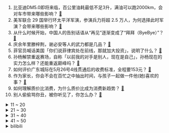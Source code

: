 1. 比亚迪DM5.0即将来临，百公里油耗最低不足3升，满油可以跑2000km，会对车市带来哪些影响？ [:link:](https://www.zhihu.com/question/648408795)
2. 美军联合 29 国举行环太平洋军演，参演兵力将超 2.5 万人，为何选择此时军演？会带来哪些影响？ [:link:](https://www.zhihu.com/question/657447756)
3. 从什么时候开始，中国人的告别话语从“再见”逐渐变成了“拜拜（ByeBye）”？ [:link:](https://www.zhihu.com/question/656823894)
4. 庆余年里滕梓荆，谢必安等人的武力都是几品？ [:link:](https://www.zhihu.com/question/365443689)
5. 菲官员喊话美国「你们说菲律宾处在前线，那就加大投资」，说明了什么？ [:link:](https://www.zhihu.com/question/657442820)
6. 孙杨解禁重返赛场，自称「以前我的对手是别人，现在是自己」，孙杨现在的实力怎么样？还能重返巅峰吗？ [:link:](https://www.zhihu.com/question/657420839)
7. 如何评价广东城际在5月26号4线贯通后的收费标准，全程要153元？ [:link:](https://www.zhihu.com/question/657300569)
8. 作为家长，你会不会在百忙之中抽出时间，与孩子一起做一件他(她)喜欢的事？ [:link:](https://www.zhihu.com/question/657272912)
9. 如何理解质价比消费，为什么质价比成为消费新趋势？ [:link:](https://www.zhihu.com/question/657421130)
10. 别人偷偷骂你丑，被你听见了，你怎么办？ [:link:](https://www.zhihu.com/question/653476102)
<details>
<summary>11 ~ 20</summary>

11. 没人帮忙带娃，你还会生二胎吗？ [:link:](https://www.zhihu.com/question/654045264)
12. 男士比较认可的剃须刀品牌 ？前三名推荐呀? [:link:](https://www.zhihu.com/question/603809184)
13. 男朋友说对我喜欢还没有，只是觉得合适在一起，继续在一起有可能会喜欢吗? [:link:](https://www.zhihu.com/question/656645282)
14. 为什么有的人穿衣服总是很「雅致」，而有的人就「风尘仆仆」？ [:link:](https://www.zhihu.com/question/654642909)
15. 比亚迪dm5.0和dm4.0区别会不会很大？ [:link:](https://www.zhihu.com/question/622735994)
16. 广州楼市再出新政「首套房首付最低 15%、取消利率下限」，将带来哪些影响？ [:link:](https://www.zhihu.com/question/657460747)
17. 一个成功的男领导会喜欢一个绝对忠诚，做事认真，业务能力强但是老实木讷长得不怎么样的女下属吗？ [:link:](https://www.zhihu.com/question/657060008)
18. 有人机航母会被无人机航母取代么? [:link:](https://www.zhihu.com/question/657225539)
19. 怎样可以提升文笔？ [:link:](https://www.zhihu.com/question/657166686)
20. 为什么贾宝玉那么爱林黛玉，却从来不劝她好好吃饭，好好治病？ [:link:](https://www.zhihu.com/question/656068843)
</details>
<details>
<summary>21 ~ 30</summary>

21. 为什么金庸小说的少林派，感觉谁当方丈都差不多；而乔峰一旦离去，整个丐帮的战斗力却会大打折扣？ [:link:](https://www.zhihu.com/question/657114438)
22. 沈阳应急局一处级干部指挥车逆行与一电动三轮车发生碰撞，致一人死亡，目前案件进展如何？ [:link:](https://www.zhihu.com/question/657343165)
23. 如何看待Sask吐槽「为了打老头杯商单都推，下届不可能再参加了」？ [:link:](https://www.zhihu.com/question/657411447)
24. 刘强东内部狼性训话流出「业绩不好又不拼搏的员工全部淘汰」，该训话透露出哪些信息？ [:link:](https://www.zhihu.com/question/657302553)
25. 为什么姐弟恋里，大龄姐姐总是想逼弟弟上进？ [:link:](https://www.zhihu.com/question/656915312)
26. 《庆余年 2》中，范门四子中的成佳林为何成了隐身人？ [:link:](https://www.zhihu.com/question/657210678)
27. 怎么克服在公众面前讲话时的紧张？ [:link:](https://www.zhihu.com/question/656857420)
28. 你见过的最有笑点的图片是什么？ [:link:](https://www.zhihu.com/question/656676848)
29. 爱一个人会一直爱嘛？ [:link:](https://www.zhihu.com/question/653716720)
30. 用人单位未经劳动者同意降薪调岗，合理吗？ [:link:](https://www.zhihu.com/question/655920867)
</details>
<details>
<summary>31 ~ 40</summary>

31. 减肥最痛苦的事情是什么？ [:link:](https://www.zhihu.com/question/653778731)
32. 你是「职场浓人」还是「职场淡人」？你会给自己一个真实的职场人设吗？ [:link:](https://www.zhihu.com/question/657341172)
33. 水浒人物武力该如何排名？ [:link:](https://www.zhihu.com/question/21441647)
34. 如何让紧张的工作和生活变得更加有趣呢？ [:link:](https://www.zhihu.com/question/656851518)
35. 《鸣潮》角色面部五官排布正常吗？ [:link:](https://www.zhihu.com/question/656907404)
36. 如果地球是一只巨大的眼睛，它能看多远？ [:link:](https://www.zhihu.com/question/655343496)
37. 虎牙传奇杯小组赛结束，baolan队第一，Ning队第二，uzi队惨遭淘汰，这个结果符合你的预期吗？ [:link:](https://www.zhihu.com/question/657298976)
38. 最近网上很火的听泉鉴宝是真的吗？ [:link:](https://www.zhihu.com/question/639476561)
39. 总是害怕真心错付、害怕「认真就输了」，为什么我们对「被拒绝」这么恐惧？ [:link:](https://www.zhihu.com/question/656804333)
40. 网传「一个榴莲能顶三个鸡」，这一说法是否科学？食用榴莲有哪些注意事项？ [:link:](https://www.zhihu.com/question/657342771)
</details>
<details>
<summary>41 ~ 50</summary>

41. 高考还剩几天，还能改变什么？ [:link:](https://www.zhihu.com/question/657318583)
42. 2024了，大家换手机还会买苹果吗？还是选择华为和小米了？ [:link:](https://www.zhihu.com/question/657216118)
43. 一起来押题，2024年高考语文大作文题可能有哪些？ [:link:](https://www.zhihu.com/question/656722699)
44. 想问一下独生子女的，如果有下辈子你们还当独生子女吗，为什么？ [:link:](https://www.zhihu.com/question/656960134)
45. 在北京大学读书是什么样的体验？ [:link:](https://www.zhihu.com/question/640848183)
46. 如何评价电视剧《庆余年第二季》25-26 集？ [:link:](https://www.zhihu.com/question/657445784)
47. 两分钟内售罄，超长期特别国债又现「秒空」，哪些信息值得关注？ [:link:](https://www.zhihu.com/question/657335132)
48. 到底是什么让你坚持写作？ [:link:](https://www.zhihu.com/question/649199268)
49. 如果2020年推出《鸣潮》，而2024年5月23日《原神》公测，《原神》会获得怎样的评价？ [:link:](https://www.zhihu.com/question/657334837)
50. 你当年的高考志愿是怎么填的？有什么经验值得分享？ [:link:](https://www.zhihu.com/question/656737831)
</details><details>
<summary>bilibili</summary>

</details>